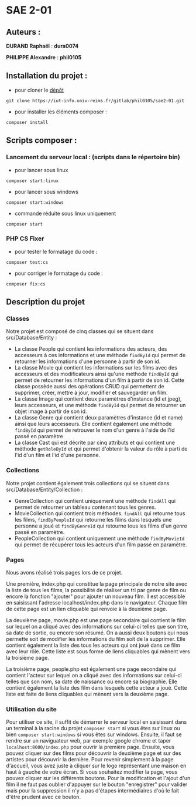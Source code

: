 # SAE 2-01

## Auteurs :

__DURAND Raphaël__ : __dura0074__

__PHILIPPE Alexandre__ : __phil0105__

## Installation du projet :

* pour cloner le [dépôt](https://iut-info.univ-reims.fr/gitlab/phil0105/sae2-01.git)
```
git clone https://iut-info.univ-reims.fr/gitlab/phil0105/sae2-01.git
```

* pour installer les éléments composer :
```
composer install
```

## Scripts composer :

### Lancement du serveur local : (scripts dans le répertoire bin)

* pour lancer sous linux
```
composer start:linux
```

* pour lancer sous windows
```
composer start:windows
```

* commande réduite sous linux uniquement
```
composer start
```

### PHP CS Fixer

* pour tester le formatage du code : 
```
composer test:cs
```

* pour corriger le formatage du code :
```
composer fix:cs
```

## Description du projet

### Classes 
Notre projet est composé de cinq classes qui se situent dans src/Database/Entity :

* La classe People qui contient les informations des acteurs, des accesseurs à ces informations et une méthode ``findById`` qui permet de retourner les informations d'une personne à partir de son id.
* La classe Movie qui contient les informations sur les films avec des accesseurs et des modificateurs ainsi qu'une méthode ``findById`` qui permet de retourner les informations d'un film à partir de son id. Cette classe possède aussi des opérations CRUD qui permettent de supprimer, créer, mettre à jour, modifier et sauvegarder un film.
* La classe Image qui contient deux paramètres d'instance (id et jpeg), leurs accesseurs, et une méthode ``findById`` qui permet de retourner un objet image à partir de son id.
* La classe Genre qui contient deux paramètres d'instance (id et name) ainsi que leurs accesseurs. Elle contient également une méthode ``findById`` qui permet de retrouver le nom d'un genre à l'aide de l'id passé en paramètre
* La classe Cast qui est décrite par cinq attributs et qui contient une méthode ``getRoleById`` et qui permet d'obtenir la valeur du rôle à parti de l'id d'un film et l'id d'une personne.

### Collections
Notre projet contient également trois collections qui se situent dans src/Database/Entity/Collection :

* GenreCollection qui contient uniquement une méthode ``findAll`` qui permet de retourner un tableau contenant tous les genres. 
* MovieCollection qui contient trois méthodes. ``findAll`` qui retourne tous les films, ``findByPeopleId`` qui retourne les films dans lesquels une personne a joué et ``findByGenreId`` qui retourne tous les films d'un genre passé en paramètre.
* PeopleCollection qui contient uniquement une méthode ``findByMovieId`` qui permet de récupérer tous les acteurs d'un film passé en paramètre.

### Pages
Nous avons réalisé trois pages lors de ce projet. 


Une première, index.php qui constitue la page principale de notre site avec la liste de tous les films, la possibilité de réaliser un tri par genre de film
ou encore la fonction "ajouter" pour ajouter un nouveau film. Il est accessible en saisissant l'adresse localhost/index.php dans le navigateur. Chaque film de cette page
est un lien cliquable qui renvoie à la deuxième page.

La deuxième page, movie.php est une page secondaire qui contient le film sur lequel on a cliqué avec des informations sur celui-ci telles que
son titre, sa date de sortie, ou encore son résumé. On a aussi deux boutons qui nous permette soit de modifier les informations du film soit de la supprimer. Elle contient également la liste des tous les acteurs qui ont joué dans ce film avec leur rôle. Cette liste
est sous forme de liens cliquables qui mènent vers la troisième page.

La troisième page, people.php est également une page secondaire qui contient l'acteur sur lequel on a cliqué avec des informations sur celui-ci telles que son nom, sa date de naissance ou encore sa biographie.
Elle contient également la liste des film dans lesquels cette acteur a joué. Cette liste est faite de liens cliquables qui mènent vers la deuxième page.


### Utilisation du site

Pour utiliser ce site, il suffit de démarrer le serveur local en saisissant dans un terminal à la racine du projet `composer start` si vous êtes sur linux ou bien `composer start:windows` si vous êtes sur windows.
Ensuite, il faut se rendre sur un naviguateur web, par exemple google chrome et taper `localhost:8000/index.php` pour ouvrir la première page. Ensuite, vous pouvez cliquer sur des films pour découvrir la deuxième page et sur des artistes pour découvrir la dernière.
Pour revenir simplement à la page d'accueil, vous avez juste à cliquer sur le logo représentant une maison en haut à gauche de votre écran.
Si vous souhaitez modifier la page, vous pouvez cliquer sur les différents boutons. Pour la modification et l'ajout d'un film il ne faut pas oublier d'appuyer sur le bouton "enregistrer" pour valider mais pour la suppression il n'y a pas d'étapes intermédiaires d'où le fait d'être prudent avec ce bouton.